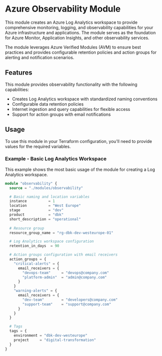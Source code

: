 # Azure Observability Module

This module creates an Azure Log Analytics workspace to provide comprehensive monitoring, logging, and observability capabilities for your Azure infrastructure and applications. 
The module serves as the foundation for Azure Monitor, Application Insights, and other observability services.

The module leverages Azure Verified Modules (AVM) to ensure best practices and provides configurable retention policies and action groups for alerting and notification scenarios.

## Features

This module provides observability functionality with the following capabilities:

- Creates Log Analytics workspace with standardized naming conventions
- Configurable data retention policies
- Internet ingestion and query capabilities for flexible access
- Support for action groups with email notifications

## Usage

To use this module in your Terraform configuration, you'll need to provide values for the required variables.

### Example - Basic Log Analytics Workspace

This example shows the most basic usage of the module for creating a Log Analytics workspace.
```terraform
module "observability" {
  source = "./modules/observability"

  # Basic naming and location variables
  instance          = 1
  location          = "West Europe"
  stage             = "dev"
  product           = "dbk"
  short_description = "operational"
  
  # Resource group
  resource_group_name = "rg-dbk-dev-westeurope-01"

  # Log Analytics workspace configuration
  retention_in_days  = 90

  # Action groups configuration with email receivers
  action_groups = {
    "critical-alerts" = {
      email_receivers = {
        "devops-team"     = "devops@company.com"
        "platform-admin"  = "admin@company.com"
      }
    }
    "warning-alerts" = {
      email_receivers = {
        "dev-team"        = "developers@company.com"
        "support-team"    = "support@company.com"
      }
    }
  }

  # Tags
  tags = {
    environment = "dbk-dev-westeurope"
    project     = "digital-transformation"
  }
}
```